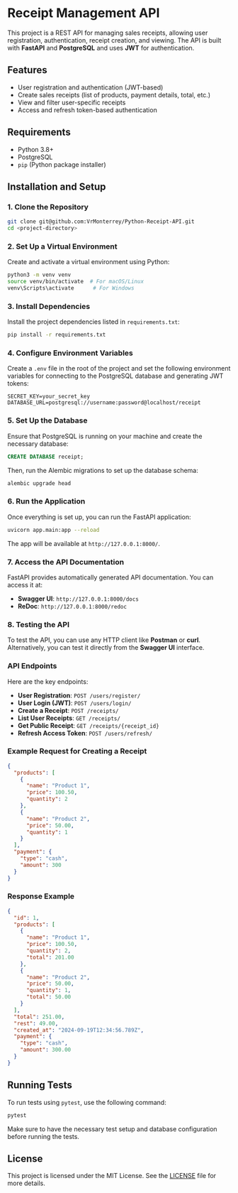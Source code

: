 # Receipt Management API

This project is a REST API for managing sales receipts, allowing user registration, authentication, receipt creation, and viewing. The API is built with **FastAPI** and **PostgreSQL** and uses **JWT** for authentication.

## Features

- User registration and authentication (JWT-based)
- Create sales receipts (list of products, payment details, total, etc.)
- View and filter user-specific receipts
- Access and refresh token-based authentication

## Requirements

- Python 3.8+
- PostgreSQL
- `pip` (Python package installer)

## Installation and Setup

### 1. Clone the Repository

```bash
git clone git@github.com:VrMonterrey/Python-Receipt-API.git
cd <project-directory>
```

### 2. Set Up a Virtual Environment

Create and activate a virtual environment using Python:

```bash
python3 -m venv venv
source venv/bin/activate  # For macOS/Linux
venv\Scripts\activate      # For Windows
```

### 3. Install Dependencies

Install the project dependencies listed in `requirements.txt`:

```bash
pip install -r requirements.txt
```

### 4. Configure Environment Variables

Create a `.env` file in the root of the project and set the following environment variables for connecting to the PostgreSQL database and generating JWT tokens:

```env
SECRET_KEY=your_secret_key
DATABASE_URL=postgresql://username:password@localhost/receipt
```

### 5. Set Up the Database

Ensure that PostgreSQL is running on your machine and create the necessary database:

```sql
CREATE DATABASE receipt;
```

Then, run the Alembic migrations to set up the database schema:

```bash
alembic upgrade head
```

### 6. Run the Application

Once everything is set up, you can run the FastAPI application:

```bash
uvicorn app.main:app --reload
```

The app will be available at `http://127.0.0.1:8000/`.

### 7. Access the API Documentation

FastAPI provides automatically generated API documentation. You can access it at:

- **Swagger UI**: `http://127.0.0.1:8000/docs`
- **ReDoc**: `http://127.0.0.1:8000/redoc`

### 8. Testing the API

To test the API, you can use any HTTP client like **Postman** or **curl**. Alternatively, you can test it directly from the **Swagger UI** interface.

### API Endpoints

Here are the key endpoints:

- **User Registration**: `POST /users/register/`
- **User Login (JWT)**: `POST /users/login/`
- **Create a Receipt**: `POST /receipts/`
- **List User Receipts**: `GET /receipts/`
- **Get Public Receipt**: `GET /receipts/{receipt_id}`
- **Refresh Access Token**: `POST /users/refresh/`

### Example Request for Creating a Receipt

```json
{
  "products": [
    {
      "name": "Product 1",
      "price": 100.50,
      "quantity": 2
    },
    {
      "name": "Product 2",
      "price": 50.00,
      "quantity": 1
    }
  ],
  "payment": {
    "type": "cash",
    "amount": 300
  }
}
```

### Response Example

```json
{
  "id": 1,
  "products": [
    {
      "name": "Product 1",
      "price": 100.50,
      "quantity": 2,
      "total": 201.00
    },
    {
      "name": "Product 2",
      "price": 50.00,
      "quantity": 1,
      "total": 50.00
    }
  ],
  "total": 251.00,
  "rest": 49.00,
  "created_at": "2024-09-19T12:34:56.789Z",
  "payment": {
    "type": "cash",
    "amount": 300.00
  }
}
```

## Running Tests

To run tests using `pytest`, use the following command:

```bash
pytest
```

Make sure to have the necessary test setup and database configuration before running the tests.

## License

This project is licensed under the MIT License. See the [LICENSE](./LICENSE) file for more details.